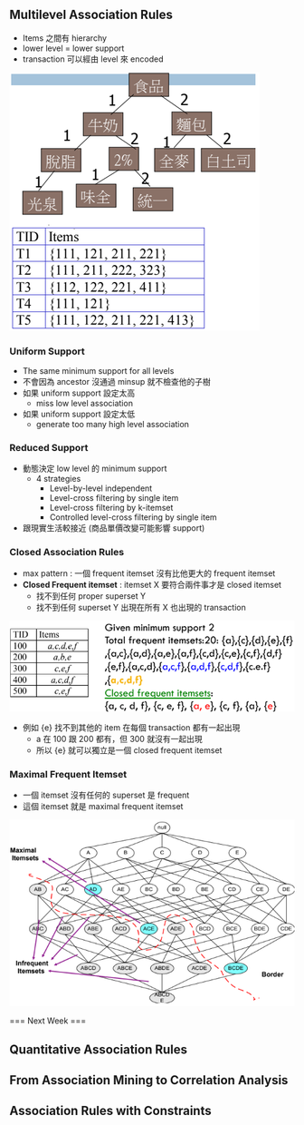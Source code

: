 ## Multilevel Association Rules

* Items 之間有 hierarchy
* lower level = lower support
* transaction 可以經由 level 來 encoded

![](../.gitbook/assets/multilevel_association_rules.png)

### Uniform Support
* The same minimum support for all levels
* 不會因為 ancestor 沒通過 minsup 就不檢查他的子樹
* 如果 uniform support 設定太高
  * miss low level association
* 如果 uniform support 設定太低
  * generate too many high level association

### Reduced Support
* 動態決定 low level 的 minimum support
  * 4 strategies
    * Level-by-level independent
    * Level-cross filtering by single item
    * Level-cross filtering by k-itemset
    * Controlled level-cross filtering by single item
* 跟現實生活較接近 (商品單價改變可能影響 support)

### Closed Association Rules

* max pattern : 一個 frequent itemset 沒有比他更大的 frequent itemset
* **Closed Frequent itemset** : itemset X 要符合兩件事才是 closed itemset 
  * 找不到任何 proper superset Y
  * 找不到任何 superset Y 出現在所有 X 也出現的 transaction

![](../.gitbook/assets/closed_frequent_itemsets.png)

* 例如 {e} 找不到其他的 item 在每個 transaction 都有一起出現
  * a 在 100 跟 200 都有，但 300 就沒有一起出現
  * 所以 {e} 就可以獨立是一個 closed frequent itemset

### Maximal Frequent Itemset
* 一個 itemset 沒有任何的 superset 是 frequent
* 這個 itemset 就是 maximal frequent itemset

![](../.gitbook/assets/maximal_frequent_itemset.png)


=== Next Week ===
## Quantitative Association Rules

## From Association Mining to Correlation Analysis

## Association Rules with Constraints

